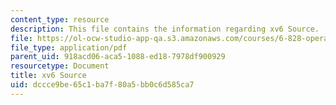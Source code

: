```yaml
---
content_type: resource
description: This file contains the information regarding xv6 Source.
file: https://ol-ocw-studio-app-qa.s3.amazonaws.com/courses/6-828-operating-system-engineering-fall-2012/dccce9be65c1ba7f80a5bb0c6d585ca7_MIT6_828F12_xv6-sourc-rev7.pdf
file_type: application/pdf
parent_uid: 918acd06-aca5-1088-ed18-7978df900929
resourcetype: Document
title: xv6 Source
uid: dccce9be-65c1-ba7f-80a5-bb0c6d585ca7
---
```


